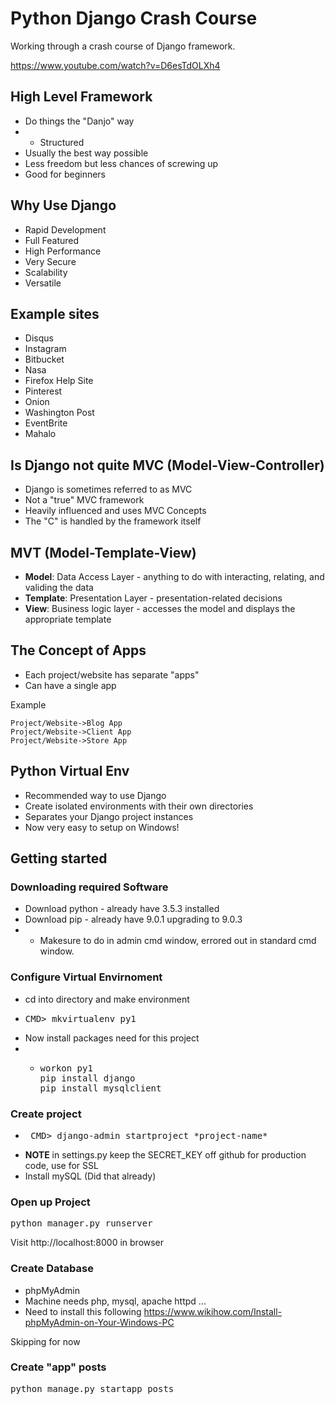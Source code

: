 # Python Django Crash Course

Working through a crash course of Django framework.

https://www.youtube.com/watch?v=D6esTdOLXh4

## High Level Framework

* Do things the "Danjo" way
* * Structured
* Usually the best way possible
* Less freedom but less chances of screwing up
* Good for beginners

## Why Use Django

* Rapid Development
* Full Featured
* High Performance
* Very Secure
* Scalability
* Versatile

## Example sites

* Disqus
* Instagram
* Bitbucket
* Nasa
* Firefox Help Site
* Pinterest
* Onion
* Washington Post
* EventBrite
* Mahalo

## Is Django not quite MVC (Model-View-Controller)

* Django is sometimes referred to as MVC
* Not a "true" MVC framework
* Heavily influenced and uses MVC Concepts
* The "C" is handled by the framework itself


## MVT (Model-Template-View)

* **Model**: Data Access Layer - anything to do with interacting, relating, and validing the data
* **Template**: Presentation Layer - presentation-related decisions
* **View**: Business logic layer - accesses the model and displays the appropriate template

## The Concept of Apps

* Each project/website has separate "apps"
* Can have a single app

Example

```sequence
Project/Website->Blog App
Project/Website->Client App
Project/Website->Store App
```

## Python Virtual Env

* Recommended way to use Django
* Create isolated environments with their own directories
* Separates your Django project instances
* Now very easy to setup on Windows!

## Getting started

### Downloading required Software

* Download python - already have 3.5.3 installed
* Download pip - already have 9.0.1 upgrading to 9.0.3
* * Makesure to do in admin cmd window, errored out in standard cmd window.

### Configure Virtual Envirnoment

* cd into directory and make environment
* <pre>CMD> mkvirtualenv py1</pre>
* Now install packages need for this project
* * <pre>
    workon py1
    pip install django
    pip install mysqlclient
    </pre>

### Create project

* <pre> CMD> django-admin startproject *project-name* </pre>
* **NOTE** in settings.py keep the SECRET_KEY off github for production code, use for SSL
* Install mySQL (Did that already)

### Open up Project

<pre>
python manager.py runserver
</pre>

Visit http://localhost:8000 in browser


### Create Database

* phpMyAdmin
* Machine needs php, mysql, apache httpd ...
* Need to install this following https://www.wikihow.com/Install-phpMyAdmin-on-Your-Windows-PC

Skipping for now

### Create "app" posts

<pre>
python manage.py startapp posts
</pre>

